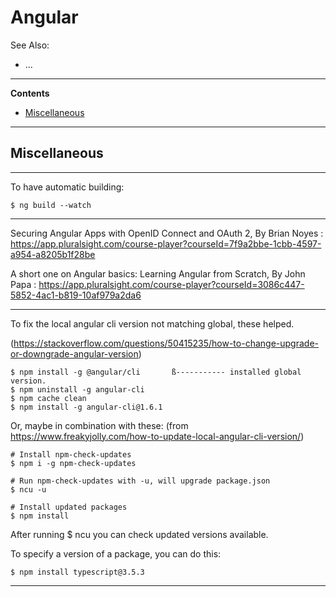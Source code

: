 # Angular

See Also:

- ...

---

**Contents**

- [Miscellaneous](Angular.md#miscellaneous)

---

## Miscellaneous

---

To have automatic building:

    $ ng build --watch

---

Securing Angular Apps with OpenID Connect and OAuth 2, By Brian Noyes :
https://app.pluralsight.com/course-player?courseId=7f9a2bbe-1cbb-4597-a954-a8205b1f28be

A short one on Angular basics:
Learning Angular from Scratch, By John Papa :
https://app.pluralsight.com/course-player?courseId=3086c447-5852-4ac1-b819-10af979a2da6

---

To fix the local angular cli version not matching global, these helped.

(https://stackoverflow.com/questions/50415235/how-to-change-upgrade-or-downgrade-angular-version)

    $ npm install -g @angular/cli       ß----------- installed global version.
    $ npm uninstall -g angular-cli
    $ npm cache clean
    $ npm install -g angular-cli@1.6.1

Or, maybe in combination with these:
(from https://www.freakyjolly.com/how-to-update-local-angular-cli-version/)

    # Install npm-check-updates
    $ npm i -g npm-check-updates

    # Run npm-check-updates with -u, will upgrade package.json
    $ ncu -u
 
    # Install updated packages
    $ npm install

After running $ ncu  you can check updated versions available.

To specify a version of a package, you can do this:
     
    $ npm install typescript@3.5.3

---
